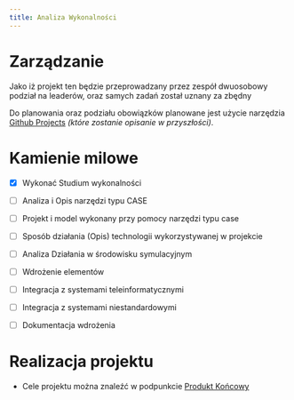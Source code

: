 ```yaml
---
title: Analiza Wykonalności
---
```

# Zarządzanie
Jako iż projekt ten będzie przeprowadzany przez zespół dwuosobowy podział na leaderów, oraz samych zadań został uznany za zbędny

Do planowania oraz podziału obowiązków planowane jest użycie narzędzia [Github Projects](https://docs.github.com/en/issues/planning-and-tracking-with-projects/learning-about-projects/about-projects) *(które zostanie opisanie w przyszłości)*.

# Kamienie milowe
- [X] Wykonać Studium wykonalności
- [ ] Analiza i Opis narzędzi typu CASE
- [ ] Projekt i model wykonany przy pomocy narzędzi typu case
- [ ] Sposób działania (Opis) technologii wykorzystywanej w projekcie
- [ ] Analiza Działania w środowisku symulacyjnym
- [ ] Wdrożenie elementów
- [ ] Integracja z systemami teleinformatycznymi
- [ ] Integracja z systemami niestandardowymi
- [ ] Dokumentacja wdrożenia


# Realizacja projektu

- Cele projektu można znaleźć w podpunkcie [Produkt Końcowy](projekt-uslug/produkt-koncowy.md)


